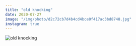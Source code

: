```yaml
---
title: "old knocking"
date: 2020-07-27
image: "/img/photo/d2c72cb7d4b4cd4bce0f417ac3bd8748.jpg"
instagram: true
---
```


![old knocking](/img/photo/d2c72cb7d4b4cd4bce0f417ac3bd8748.jpg)
